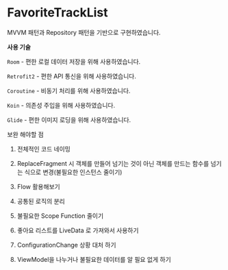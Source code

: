 # FavoriteTrackList

MVVM 패턴과 Repository 패턴을 기반으로 구현하였습니다.

**사용 기술**

`Room` - 편한 로컬 데이터 저장을 위해 사용하였습니다.

`Retrofit2` - 편한 API 통신을 위해 사용하였습니다.

`Coroutine` - 비동기 처리를 위해 사용하였습니다.

`Koin` - 의존성 주입을 위해 사용하였습니다.

`Glide` - 편한 이미지 로딩을 위해 사용하였습니다.



보완 해야할 점

1. 전체적인 코드 네이밍

2. ReplaceFragment 시 객체를 만들어 넘기는 것이 아닌 
객체를 만드는 함수를 넘기는 식으로 변경(불필요한 인스턴스 줄이기)

3. Flow 활용해보기

4. 공통된 로직의 분리

5. 불필요한 Scope Function 줄이기

6. 좋아요 리스트를 LiveData 로 가져와서 사용하기

7. ConfigurationChange 상황 대처 하기

8. ViewModel을 나누거나 불필요한 데이터를 알 필요 없게 하기